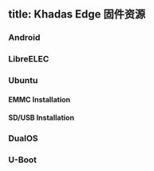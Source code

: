 title: Khadas Edge 固件资源
---

### Android

### LibreELEC


### Ubuntu
#### EMMC Installation

#### SD/USB Installation


### DualOS

### U-Boot

